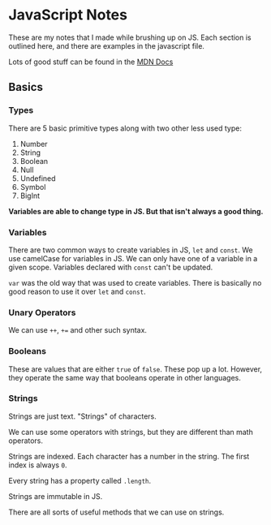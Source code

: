 # JavaScript Notes

These are my notes that I made while brushing up on JS. Each section is
outlined here, and there are examples in the javascript file.

Lots of good stuff can be found in the [MDN Docs](https://developer.mozilla.org/en-US/docs/Web/JavaScript)

## Basics

### Types

There are 5 basic primitive types along with two other less used type:

1. Number
2. String
3. Boolean
4. Null
5. Undefined
6. Symbol
7. BigInt

**Variables are able to change type in JS. But that isn't always a good thing.**

### Variables

There are two common ways to create variables in JS, `let` and `const`. We use
camelCase for variables in JS. We can only have one of a variable in a given
scope. Variables declared with `const` can't be updated.

`var` was the old way that was used to create variables. There is basically no
good reason to use it over `let` and `const`.

### Unary Operators

We can use `++`, `+=` and other such syntax.

### Booleans

These are values that are either `true` of `false`. These pop up a lot. However,
they operate the same way that booleans
operate in other languages.

### Strings

Strings are just text. "Strings" of characters.

We can use some operators with strings, but they are different than math
operators.

Strings are indexed. Each character has a number in the string. The first index
is always `0`.

Every string has a property called `.length`.

Strings are immutable in JS.

There are all sorts of useful methods that we can use on strings.
